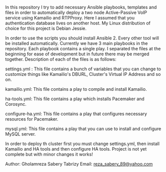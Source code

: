 In this repository I try to add necessary Ansible playbooks, templates and files in order to automatically deploy a two node Active-Passive
VoIP service using Kamailio and RTPProxy. Here I assumed that you authentication database lives on another host. My Linux distribution of choice
for this project is Debian Jessie.

In order to use the scripts you should install Ansible 2. Every other tool will be installed automatically. Currently we have 3 main
playbooks in the repository. Each playbook contains a single play. I separated the files at the beginning for ease of development but 
in future there may be merged together. Description of each of the files is as follows:

settings.yml :      This file contains a bunch of variables that you can change to customize things like Kamailio's DBURL, Cluster's Virtual IP Address and so on.

kamailio.yml:       This file contains a play to compile and install Kamailio.

ha-tools.yml:       This file contains a play which installs Pacemaker and Corosync.

configure-ha.yml:   This file contains a play that configures necessary resources for Pacemaker.

mysql.yml:          This file contains a play that you can use to install and configure  MySQL server.

In order to deploy th cluster first you must change settings.yml, then install Kamailio and HA tools and then configure HA tools.
Project is not yet complete but with minor changes it works!

Author: Gholamreza Sabery Tabrizy
Email: reza_sabery_89@yahoo.com